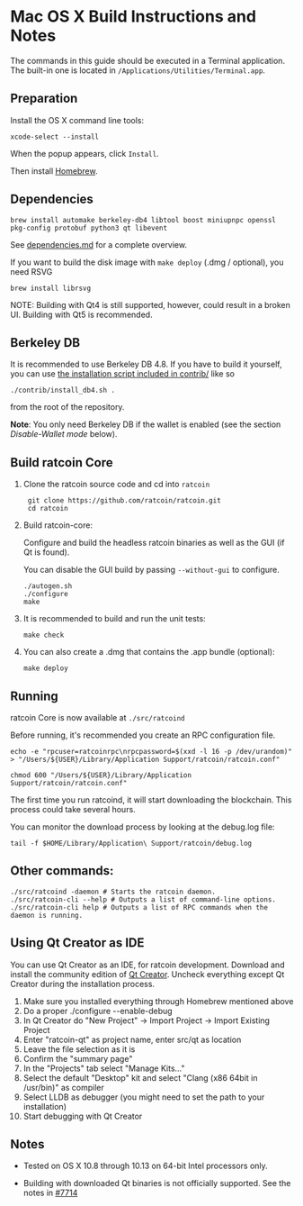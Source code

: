 Mac OS X Build Instructions and Notes
====================================
The commands in this guide should be executed in a Terminal application.
The built-in one is located in `/Applications/Utilities/Terminal.app`.

Preparation
-----------
Install the OS X command line tools:

`xcode-select --install`

When the popup appears, click `Install`.

Then install [Homebrew](https://brew.sh).

Dependencies
----------------------

    brew install automake berkeley-db4 libtool boost miniupnpc openssl pkg-config protobuf python3 qt libevent

See [dependencies.md](dependencies.md) for a complete overview.

If you want to build the disk image with `make deploy` (.dmg / optional), you need RSVG

    brew install librsvg

NOTE: Building with Qt4 is still supported, however, could result in a broken UI. Building with Qt5 is recommended.

Berkeley DB
-----------
It is recommended to use Berkeley DB 4.8. If you have to build it yourself,
you can use [the installation script included in contrib/](/contrib/install_db4.sh)
like so

```shell
./contrib/install_db4.sh .
```

from the root of the repository.

**Note**: You only need Berkeley DB if the wallet is enabled (see the section *Disable-Wallet mode* below).

Build ratcoin Core
------------------------

1. Clone the ratcoin source code and cd into `ratcoin`

        git clone https://github.com/ratcoin/ratcoin.git
        cd ratcoin

2.  Build ratcoin-core:

    Configure and build the headless ratcoin binaries as well as the GUI (if Qt is found).

    You can disable the GUI build by passing `--without-gui` to configure.

        ./autogen.sh
        ./configure
        make

3.  It is recommended to build and run the unit tests:

        make check

4.  You can also create a .dmg that contains the .app bundle (optional):

        make deploy

Running
-------

ratcoin Core is now available at `./src/ratcoind`

Before running, it's recommended you create an RPC configuration file.

    echo -e "rpcuser=ratcoinrpc\nrpcpassword=$(xxd -l 16 -p /dev/urandom)" > "/Users/${USER}/Library/Application Support/ratcoin/ratcoin.conf"

    chmod 600 "/Users/${USER}/Library/Application Support/ratcoin/ratcoin.conf"

The first time you run ratcoind, it will start downloading the blockchain. This process could take several hours.

You can monitor the download process by looking at the debug.log file:

    tail -f $HOME/Library/Application\ Support/ratcoin/debug.log

Other commands:
-------

    ./src/ratcoind -daemon # Starts the ratcoin daemon.
    ./src/ratcoin-cli --help # Outputs a list of command-line options.
    ./src/ratcoin-cli help # Outputs a list of RPC commands when the daemon is running.

Using Qt Creator as IDE
------------------------
You can use Qt Creator as an IDE, for ratcoin development.
Download and install the community edition of [Qt Creator](https://www.qt.io/download/).
Uncheck everything except Qt Creator during the installation process.

1. Make sure you installed everything through Homebrew mentioned above
2. Do a proper ./configure --enable-debug
3. In Qt Creator do "New Project" -> Import Project -> Import Existing Project
4. Enter "ratcoin-qt" as project name, enter src/qt as location
5. Leave the file selection as it is
6. Confirm the "summary page"
7. In the "Projects" tab select "Manage Kits..."
8. Select the default "Desktop" kit and select "Clang (x86 64bit in /usr/bin)" as compiler
9. Select LLDB as debugger (you might need to set the path to your installation)
10. Start debugging with Qt Creator

Notes
-----

* Tested on OS X 10.8 through 10.13 on 64-bit Intel processors only.

* Building with downloaded Qt binaries is not officially supported. See the notes in [#7714](https://github.com/bitcoin/bitcoin/issues/7714)
